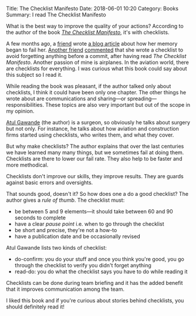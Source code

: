 Title: The Checklist Manifesto
Date: 2018-06-01 10:20
Category: Books
Summary: I read The Checklist Manifesto

What is the best way to improve the quality of your actions? According to the
author of the book [*The Checklist
Manifesto*](https://en.wikipedia.org/wiki/The_Checklist_Manifesto), it's with
checklists.

A few months ago, a [friend](https://instinctive.eu/) wrote [a blog
article](https://instinctive.eu/weblog/0AC-perte-de-memoire-II) about how her
memory began to fail her. [Another friend](https://blog.pasithee.fr/)
[commented](https://instinctive.eu/weblog/0AC-perte-de-memoire-II#VXBU66HpV1Ds) that
she wrote a checklist to avoid forgetting anything before a commit, after
having read *The Checklist Manifesto*.  Another passion of mine is airplanes.
In the aviation world, there are checklists for everything. I was curious
what this book could say about this subject so I read it.

While reading the book was pleasant, if the author talked only about checklists,
I think it could have been only one chapter. The other things he wrote about
are communications and sharing—or spreading—responsibilities. These topics are also
very important but out of the scope in my opinion.

[Atul Gawande](https://en.wikipedia.org/wiki/Atul_Gawande) (the author)
is a surgeon, so obviously he talks about surgery but not only. For instance,
he talks about how aviation and construction firms started using checklists, who
writes them, and what they cover.

But why make checklists? The author
explains that over the last centuries we have learned many many things, but we
sometimes fail at doing them.  Checklists are there to lower our fail rate.
They also help to be faster and more methodical.

Checklists don't improve our skills, they improve results. They are guards
against basic errors and oversights.

That sounds good, doesn't it? So how does one a do a good checklist? The author
gives a *rule of thumb*. The checklist must:

* be between 5 and 9 elements—it should take between 60 and 90 seconds to complete
* have a clear *pause point* i.e. when to go through the checklist
* be short and precise, they're not a how-to
* have a publication date and be occasionally revised

Atul Gawande lists two kinds of checklist:

* do-confirm: you do your stuff and once you think you're good, you go
through the checklist to verify you didn't forget anything
* read-do: you do what the checklist says you have to do while reading it

Checklists can be done during team briefing and it has the added benefit that it
improves communication among the team.

I liked this book and if you're curious about stories behind checklists, you
should definitely read it!
